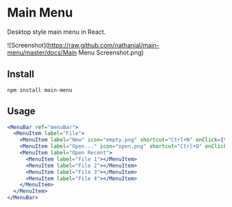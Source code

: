 # Main Menu
Desktop style main menu in React. 

![Screenshot](https://raw.github.com/nathanial/main-menu/master/docs/Main Menu Screenshot.png)

## Install
```
npm install main-menu
```

## Usage
```jsx
<MenuBar ref="menuBar">
  <MenuItem label="File">
    <MenuItem label="New" icon="empty.png" shortcut="Ctrl+N" onClick={this._onNew}></MenuItem>
    <MenuItem label="Open..." icon="open.png" shortcut="Ctrl+O" onClick={this._onOpen}></MenuItem>
    <MenuItem label="Open Recent">
      <MenuItem label="File 1"></MenuItem>
      <MenuItem label="File 2"></MenuItem>
      <MenuItem label="File 3"></MenuItem>
      <MenuItem label="File 4"></MenuItem>
    </MenuItem>
  </MenuItem>
</MenuBar>
```
